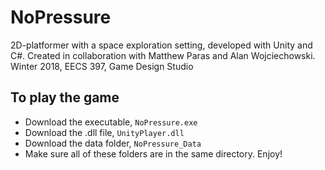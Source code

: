 # NoPressure
2D-platformer with a space exploration setting, developed with Unity and C#.
Created in collaboration with Matthew Paras and Alan Wojciechowski.
Winter 2018, EECS 397, Game Design Studio

## To play the game
* Download the executable, `NoPressure.exe`
* Download the .dll file, `UnityPlayer.dll`
* Download the data folder, `NoPressure_Data`
* Make sure all of these folders are in the same directory. Enjoy!
